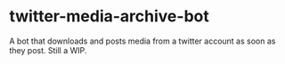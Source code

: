 # twitter-media-archive-bot
A bot that downloads and posts media from a twitter account as soon as they post.
Still a WIP. 
